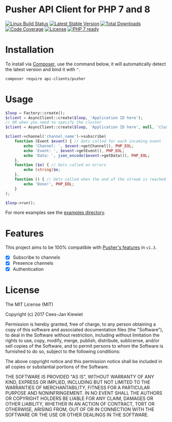 # Pusher API Client for PHP 7 and 8

[![Linux Build Status](https://travis-ci.org/php-api-clients/pusher.svg?branch=master)](https://travis-ci.org/php-api-clients/pusher)
[![Latest Stable Version](https://poser.pugx.org/api-clients/pusher/v/stable.png)](https://packagist.org/packages/api-clients/pusher)
[![Total Downloads](https://poser.pugx.org/api-clients/pusher/downloads.png)](https://packagist.org/packages/api-clients/pusher)
[![Code Coverage](https://scrutinizer-ci.com/g/php-api-clients/pusher/badges/coverage.png?b=master)](https://scrutinizer-ci.com/g/php-api-clients/pusher/?branch=master)
[![License](https://poser.pugx.org/api-clients/pusher/license.png)](https://packagist.org/packages/api-clients/pusher)
[![PHP 7 ready](http://php7ready.timesplinter.ch/php-api-clients/pusher/badge.svg)](https://appveyor-ci.org/php-api-clients/pusher)

# Installation

To install via [Composer](http://getcomposer.org/), use the command below, it will automatically detect the latest version and bind it with `^`.

```bash
composer require api-clients/pusher
```

# Usage

```php
$loop = Factory::create();
$client = AsyncClient::create($loop, 'Application ID here');
// OR when you need to specify the cluster
$client = AsyncClient::create($loop, 'Application ID here', null, 'cluster-here');

$client->channel('channel_name')->subscribe(
    function (Event $event) { // Gets called for each incoming event
        echo 'Channel: ', $event->getChannel(), PHP_EOL;
        echo 'Event: ', $event->getEvent(), PHP_EOL;
        echo 'Data: ', json_encode($event->getData()), PHP_EOL;
    },
    function ($e) { // Gets called on errors
        echo (string)$e;
    },
    function () { // Gets called when the end of the stream is reached
        echo 'Done!', PHP_EOL;
    }
);

$loop->run();
```

For more examples see the [examples directory](examples).

# Features

This project aims to be 100% compatible with [Pusher's features](https://pusher.com/features) in `v1.3`.

- [X] Subscribe to channels
- [x] Presence channels
- [x] Authentication

# License

The MIT License (MIT)

Copyright (c) 2017 Cees-Jan Kiewiet

Permission is hereby granted, free of charge, to any person obtaining a copy
of this software and associated documentation files (the "Software"), to deal
in the Software without restriction, including without limitation the rights
to use, copy, modify, merge, publish, distribute, sublicense, and/or sell
copies of the Software, and to permit persons to whom the Software is
furnished to do so, subject to the following conditions:

The above copyright notice and this permission notice shall be included in all
copies or substantial portions of the Software.

THE SOFTWARE IS PROVIDED "AS IS", WITHOUT WARRANTY OF ANY KIND, EXPRESS OR
IMPLIED, INCLUDING BUT NOT LIMITED TO THE WARRANTIES OF MERCHANTABILITY,
FITNESS FOR A PARTICULAR PURPOSE AND NONINFRINGEMENT. IN NO EVENT SHALL THE
AUTHORS OR COPYRIGHT HOLDERS BE LIABLE FOR ANY CLAIM, DAMAGES OR OTHER
LIABILITY, WHETHER IN AN ACTION OF CONTRACT, TORT OR OTHERWISE, ARISING FROM,
OUT OF OR IN CONNECTION WITH THE SOFTWARE OR THE USE OR OTHER DEALINGS IN THE
SOFTWARE.
